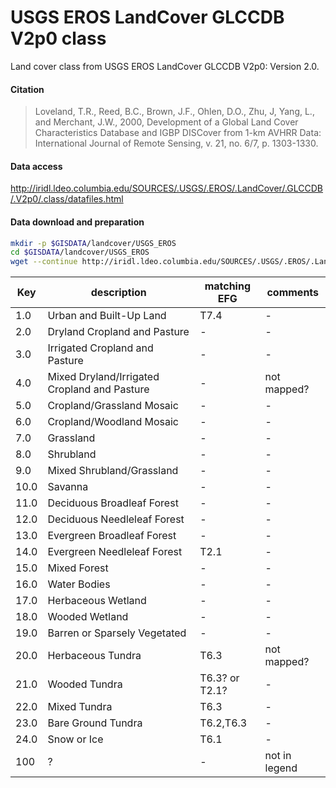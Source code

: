 # USGS EROS LandCover GLCCDB V2p0 class

Land cover class from USGS EROS LandCover GLCCDB V2p0: Version 2.0.

#### Citation
> Loveland, T.R., Reed, B.C., Brown, J.F., Ohlen, D.O., Zhu, J, Yang, L., and Merchant, J.W., 2000, Development of a Global Land Cover Characteristics Database and IGBP DISCover from 1-km AVHRR Data: International Journal of Remote Sensing, v. 21, no. 6/7, p. 1303-1330.

#### Data access

http://iridl.ldeo.columbia.edu/SOURCES/.USGS/.EROS/.LandCover/.GLCCDB/.V2p0/.class/datafiles.html

#### Data download and preparation

```sh
mkdir -p $GISDATA/landcover/USGS_EROS
cd $GISDATA/landcover/USGS_EROS
wget --continue http://iridl.ldeo.columbia.edu/SOURCES/.USGS/.EROS/.LandCover/.GLCCDB/.V2p0/.class/data.nc
```

|Key | description | matching EFG | comments |
|---|---|---|---|
|1.0 | Urban and Built-Up Land| T7.4 |- |
|2.0 | Dryland Cropland and Pasture| - |- |
|3.0 | Irrigated Cropland and Pasture| - |- |
|4.0 | Mixed Dryland/Irrigated Cropland and Pasture| - | not mapped? |
|5.0 | Cropland/Grassland Mosaic| - |- |
|6.0 | Cropland/Woodland Mosaic| - |- |
|7.0 | Grassland| - |- |
|8.0 | Shrubland| - |- |
|9.0 | Mixed Shrubland/Grassland| - |- |
|10.0 | Savanna| - |- |
|11.0 | Deciduous Broadleaf Forest| - |- |
|12.0 | Deciduous Needleleaf Forest| - |- |
|13.0 | Evergreen Broadleaf Forest| - |- |
|14.0 | Evergreen Needleleaf Forest| T2.1 |- |
|15.0 | Mixed Forest| - |- |
|16.0 | Water Bodies| - |- |
|17.0 | Herbaceous Wetland| - |- |
|18.0 | Wooded Wetland| - |- |
|19.0 | Barren or Sparsely Vegetated| - |- |
|20.0 | Herbaceous Tundra| T6.3 | not mapped? |
|21.0 | Wooded Tundra| T6.3? or T2.1? |- |
|22.0 | Mixed Tundra| T6.3 |- |
|23.0 | Bare Ground Tundra| T6.2,T6.3 |- |
|24.0 | Snow or Ice| T6.1 |- |
|100 | ?| - | not in legend |
